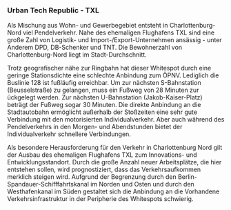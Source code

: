 ### Urban Tech Republic - TXL
Als Mischung aus Wohn- und Gewerbegebiet entsteht in Charlottenburg-Nord viel Pendelverkehr. Nahe des ehemaligen Flughafens TXL sind eine
 große Zahl von Logistik- und Import-/Export-Unternehmen ansässig - unter Anderem DPD, DB-Schenker und TNT. Die Bewohnerzahl von
  Charlottenburg-Nord liegt im Stadt-Durchschnitt.

Trotz geografischer nähe zur Ringbahn hat dieser Whitespot durch eine geringe Stationsdichte eine schlechte Anbindung zum ÖPNV. Lediglich
 die Buslinie 128 ist fußläufig erreichbar. Um zur nächsten S-Bahnstation (Beusselstraße) zu gelangen, muss ein Fußweg von 28 Minuten zur
 ückgelegt werden. Zur nächsten U-Bahnstation (Jakob-Kaiser-Platz) beträgt der Fußweg sogar 30 Minuten. Die direkte Anbindung an die
  Stadtautobahn ermöglicht außerhalb der Stoßzeiten eine sehr gute Verbindung mit den motorisierten Individualverkehr. Aber auch während
   des Pendelverkehrs in den Morgen- und Abendstunden bietet der Individualverkehr schnellere Verbindungen.

Als besondere Herausforderung für den Verkehr in Charlottenburg Nord gilt der Ausbau des ehemaligen Flughafens TXL zum Innovations- und
 Entwicklungsstandort. Durch die große Anzahl neuer Arbeitsplätze, die hier entstehen sollen, wird prognostiziert, dass das
  Verkehrsaufkommen merklich steigen wird. Aufgrund der Begrenzung durch den Berlin-Spandauer-Schifffahrtskanal im Norden und Osten und
   durch den Westhafenkanal im Süden gestaltet sich die Anbindung an die Vorhandene Verkehrsinfrastruktur in der Peripherie des
    Whitespots schwierig.
